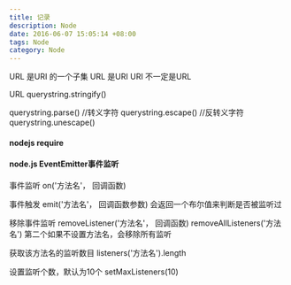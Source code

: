 ```yaml
---
title: 记录
description: Node
date: 2016-06-07 15:05:14 +08:00
tags: Node
category: Node
---
```

URL  是URI 的一个子集
URL 是URI
URI 不一定是URL


URL
querystring.stringify()

querystring.parse()
//转义字符
querystring.escape()
//反转义字符
querystring.unescape()



#### nodejs require


#### node.js EventEmitter事件监听
事件监听
on('方法名'， 回调函数)  

事件触发
emit('方法名'， 回调函数参数)
会返回一个布尔值来判断是否被监听过

移除事件监听
removeListener('方法名'， 回调函数)
removeAllListeners('方法名')
第二个如果不设置方法名，会移除所有监听

获取该方法名的监听数目
listeners('方法名').length

设置监听个数，默认为10个
setMaxListeners(10)
